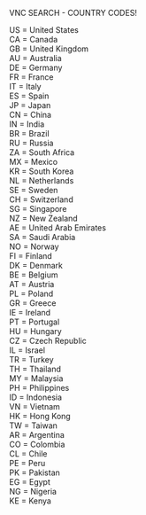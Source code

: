 VNC SEARCH - COUNTRY CODES!

US = United States  
CA = Canada  
GB = United Kingdom  
AU = Australia  
DE = Germany  
FR = France  
IT = Italy  
ES = Spain  
JP = Japan  
CN = China  
IN = India  
BR = Brazil  
RU = Russia  
ZA = South Africa  
MX = Mexico  
KR = South Korea  
NL = Netherlands  
SE = Sweden  
CH = Switzerland  
SG = Singapore  
NZ = New Zealand  
AE = United Arab Emirates  
SA = Saudi Arabia  
NO = Norway  
FI = Finland  
DK = Denmark  
BE = Belgium  
AT = Austria  
PL = Poland  
GR = Greece  
IE = Ireland  
PT = Portugal  
HU = Hungary  
CZ = Czech Republic  
IL = Israel  
TR = Turkey  
TH = Thailand  
MY = Malaysia  
PH = Philippines  
ID = Indonesia  
VN = Vietnam  
HK = Hong Kong  
TW = Taiwan  
AR = Argentina  
CO = Colombia  
CL = Chile  
PE = Peru  
PK = Pakistan  
EG = Egypt  
NG = Nigeria  
KE = Kenya
